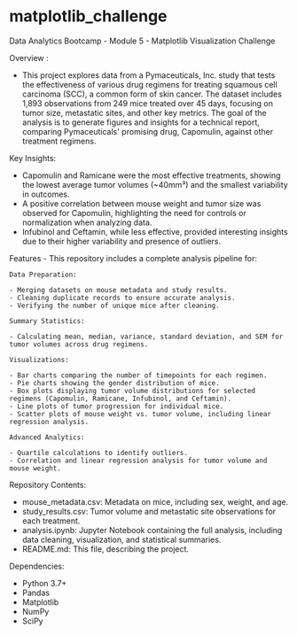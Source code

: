 # matplotlib_challenge
Data Analytics Bootcamp - Module 5 - Matplotlib Visualization Challenge


Overview :
- This project explores data from a Pymaceuticals, Inc. study that tests the effectiveness of various drug regimens for treating squamous cell carcinoma (SCC), a common form of skin cancer. The dataset includes 1,893 observations from 249 mice treated over 45 days, focusing on tumor size, metastatic sites, and other key metrics. The goal of the analysis is to generate figures and insights for a technical report, comparing Pymaceuticals' promising drug, Capomulin, against other treatment regimens.


Key Insights:

- Capomulin and Ramicane were the most effective treatments, showing the lowest average tumor volumes (~40mm³) and the smallest variability in outcomes.
- A positive correlation between mouse weight and tumor size was observed for Capomulin, highlighting the need for controls or normalization when analyzing data.
- Infubinol and Ceftamin, while less effective, provided interesting insights due to their higher variability and presence of outliers.


Features - This repository includes a complete analysis pipeline for:

	Data Preparation:

	- Merging datasets on mouse metadata and study results.
	- Cleaning duplicate records to ensure accurate analysis.
	- Verifying the number of unique mice after cleaning.
	
	Summary Statistics:

	- Calculating mean, median, variance, standard deviation, and SEM for tumor volumes across drug regimens.

	Visualizations:

	- Bar charts comparing the number of timepoints for each regimen.
	- Pie charts showing the gender distribution of mice.
	- Box plots displaying tumor volume distributions for selected regimens (Capomulin, Ramicane, Infubinol, and Ceftamin).
	- Line plots of tumor progression for individual mice.
	- Scatter plots of mouse weight vs. tumor volume, including linear regression analysis.

	Advanced Analytics:

	- Quartile calculations to identify outliers.
	- Correlation and linear regression analysis for tumor volume and mouse weight.


Repository Contents:

- mouse_metadata.csv: Metadata on mice, including sex, weight, and age.
- study_results.csv: Tumor volume and metastatic site observations for each treatment.
- analysis.ipynb: Jupyter Notebook containing the full analysis, including data cleaning, visualization, and statistical summaries.
- README.md: This file, describing the project.


Dependencies:

- Python 3.7+
- Pandas
- Matplotlib
- NumPy
- SciPy
